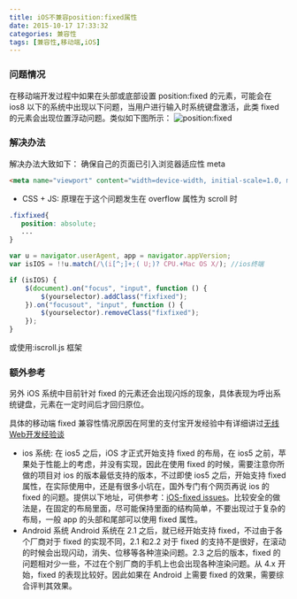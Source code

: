 ```yaml
---
title: iOS不兼容position:fixed属性
date: 2015-10-17 17:33:32
categories: 兼容性
tags: [兼容性,移动端,iOS]
---
```


### 问题情况
在移动端开发过程中如果在头部或底部设置 position:fixed 的元素，可能会在 ios8 以下的系统中出现以下问题，当用户进行输入时系统键盘激活，此类 fixed 的元素会出现位置浮动问题。类似如下图所示：
![position:fixed](http://qcyoung.qiniudn.com/qcyoung/iOS不兼容position-fixed属性/ios_position_fixed.jpeg)
### 解决办法
解决办法大致如下：
确保自己的页面已引入浏览器适应性 meta

```html
<meta name="viewport" content="width=device-width, initial-scale=1.0, maximum-scale=1.0, minimum-scale=1.0, user-scalable=0">
```

- CSS + JS:
原理在于这个问题发生在 overflow 属性为 scroll 时

``` css
.fixfixed{
   position: absolute;
   ...
}
```

``` javascript
var u = navigator.userAgent, app = navigator.appVersion;
var isIOS = !!u.match(/\(i[^;]+;( U;)? CPU.+Mac OS X/); //ios终端

if (isIOS) {
    $(document).on("focus", "input", function () {
        $(yourselector).addClass("fixfixed");
    }).on("focusout", "input", function () {
        $(yourselector).removeClass("fixfixed");
    });
}
```

或使用:iscroll.js 框架

### 额外参考
另外 iOS 系统中目前针对 fixed 的元素还会出现闪烁的现象，具体表现为呼出系统键盘，元素在一定时间后才回归原位。

具体的移动端 fixed 兼容性情况原因在阿里的支付宝开发经验中有详细讲过[无线Web开发经验谈](http://am-team.github.io/amg/dev-exp-doc.html)

- ios 系统: 在 ios5 之后，iOS 才正式开始支持 fixed 的布局，在 ios5 之前，苹果处于性能上的考虑，并没有实现，因此在使用 fixed 的时候，需要注意你所做的项目对 ios 的版本最低支持的版本，不过即使 ios5 之后，开始支持 fixed 属性，在实际使用中，还是有很多小坑在，国外专门有个网页再说 ios 的 fixed 的问题。提供以下地址，可供参考：[iOS-fixed issues](http://remysharp.com/2012/05/24/issues-with-position-fixed-scrolling-on-ios/)。比较安全的做法是，在固定的布局里面，尽可能保持里面的结构简单，不要出现过于复杂的布局，一般 app 的头部和尾部可以使用 fixed 属性。
- Android 系统 Android 系统在 2.1 之后，就已经开始支持 fixed，不过由于各个厂商对于 fixed 的实现不同，2.1 和2.2 对于 fixed 的支持不是很好，在滚动的时候会出现闪动，消失、位移等各种渲染问题。2.3 之后的版本，fixed 的问题相对少一些，不过在个别厂商的手机上也会出现各种渲染问题。从 4.x 开始，fixed 的表现比较好。因此如果在 Android 上需要 fixed 的效果，需要综合评判其效果。